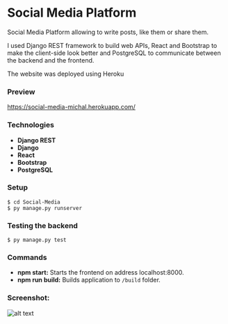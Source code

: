 # Social Media Platform
Social Media Platform allowing to write posts, like them or share them.

I used Django REST framework to build web APIs, 
React and Bootstrap to make the client-side look better
and PostgreSQL to communicate between the backend and the frontend.

The website was deployed using Heroku

### Preview
https://social-media-michal.herokuapp.com/

### Technologies
- **Django REST**
- **Django**
- **React**
- **Bootstrap**
- **PostgreSQL**


### Setup
```
$ cd Social-Media
$ py manage.py runserver
```

### Testing the backend
```
$ py manage.py test
```

### Commands
- **npm start:** Starts the frontend on address localhost:8000.
- **npm run build:** Builds application to `/build` folder.

### Screenshot:


![alt text](https://i.ibb.co/F3zBJ4G/Social-media.png)
